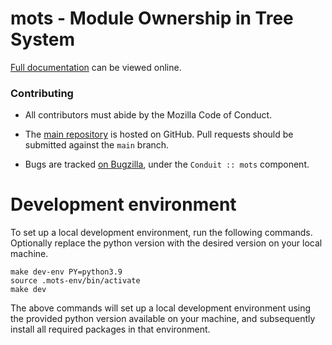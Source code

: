 mots - Module Ownership in Tree System
======================================

[Full documentation](https://mots.readthedocs.io/en/latest/) can be viewed online.

### Contributing

- All contributors must abide by the Mozilla Code of Conduct.

- The [main repository](https://github.com/mozilla-conduit/mots) is hosted on GitHub. Pull requests should be submitted against the `main` branch.

- Bugs are tracked [on Bugzilla](https://bugzilla.mozilla.org), under the `Conduit :: mots` component.


Development environment
=======================
To set up a local development environment, run the following commands. Optionally replace the python version with the desired version on your local machine.


```shell
make dev-env PY=python3.9
source .mots-env/bin/activate
make dev
```

The above commands will set up a local development environment using the provided python version available on your machine, and subsequently install all required packages in that environment.
